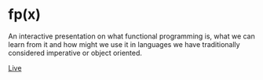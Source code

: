 # fp(x)

An interactive presentation on what functional programming is, what we can
learn from it and how might we use it in languages we have traditionally
considered imperative or object oriented.

[Live](http://fpx.heroku.com)
